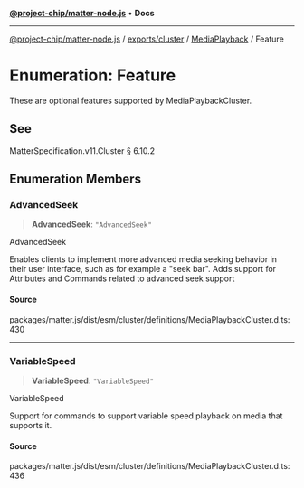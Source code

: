[**@project-chip/matter-node.js**](../../../../../README.md) • **Docs**

***

[@project-chip/matter-node.js](../../../../../modules.md) / [exports/cluster](../../../README.md) / [MediaPlayback](../README.md) / Feature

# Enumeration: Feature

These are optional features supported by MediaPlaybackCluster.

## See

MatterSpecification.v11.Cluster § 6.10.2

## Enumeration Members

### AdvancedSeek

> **AdvancedSeek**: `"AdvancedSeek"`

AdvancedSeek

Enables clients to implement more advanced media seeking behavior in their user interface, such as for
example a "seek bar". Adds support for Attributes and Commands related to advanced seek support

#### Source

packages/matter.js/dist/esm/cluster/definitions/MediaPlaybackCluster.d.ts:430

***

### VariableSpeed

> **VariableSpeed**: `"VariableSpeed"`

VariableSpeed

Support for commands to support variable speed playback on media that supports it.

#### Source

packages/matter.js/dist/esm/cluster/definitions/MediaPlaybackCluster.d.ts:436
